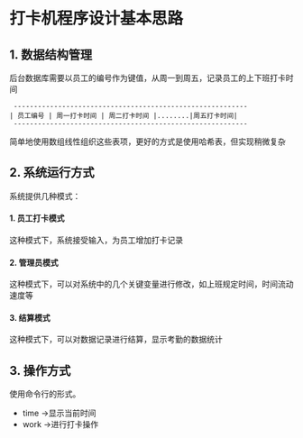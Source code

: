 # 打卡机程序设计基本思路

## 1. 数据结构管理
后台数据库需要以员工的编号作为键值，从周一到周五，记录员工的上下班打卡时间
```
 ----------------------------------------------------------
| 员工编号 | 周一打卡时间 | 周二打卡时间 |........|周五打卡时间|
 ----------------------------------------------------------
```
简单地使用数组线性组织这些表项，更好的方式是使用哈希表，但实现稍微复杂

## 2. 系统运行方式
系统提供几种模式：
#### 1. 员工打卡模式
这种模式下，系统接受输入，为员工增加打卡记录
#### 2. 管理员模式
这种模式下，可以对系统中的几个关键变量进行修改，如上班规定时间，时间流动速度等
#### 3. 结算模式
这种模式下，可以对数据记录进行结算，显示考勤的数据统计


## 3. 操作方式
使用命令行的形式。
* time ->显示当前时间
* work ->进行打卡操作